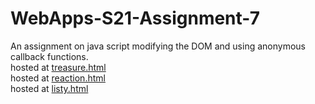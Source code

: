 # WebApps-S21-Assignment-7
An assignment on java script modifying the DOM and using anonymous callback functions.<br>
hosted at [treasure.html](https://44-563-web-apps-s21.github.io/webapps-s21-assignment-7-madhukonda/treasure.html)<br>
hosted at [reaction.html](https://44-563-web-apps-s21.github.io/webapps-s21-assignment-7-madhukonda/reaction.html)<br>
hosted at [listy.html](https://44-563-web-apps-s21.github.io/webapps-s21-assignment-7-madhukonda/listy.html)<br>
